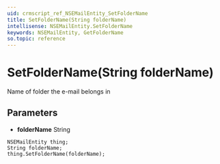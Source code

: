 ```yaml
---
uid: crmscript_ref_NSEMailEntity_SetFolderName
title: SetFolderName(String folderName)
intellisense: NSEMailEntity.SetFolderName
keywords: NSEMailEntity, GetFolderName
so.topic: reference
---
```


# SetFolderName(String folderName)

Name of folder the e-mail belongs in

## Parameters

* **folderName** String

```crmscript
NSEMailEntity thing;
String folderName;
thing.SetFolderName(folderName);
```

